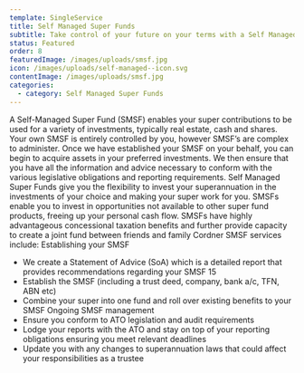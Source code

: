 ```yaml
---
template: SingleService
title: Self Managed Super Funds
subtitle: Take control of your future on your terms with a Self Managed Super Fund
status: Featured
order: 8
featuredImage: /images/uploads/smsf.jpg
icon: /images/uploads/self-managed--icon.svg
contentImage: /images/uploads/smsf.jpg
categories:
  - category: Self Managed Super Funds
---
```


A Self-Managed Super Fund (SMSF) enables your super contributions to be used for a variety of investments, typically real estate, cash and shares. Your own SMSF is entirely controlled by you, however SMSF’s are complex to administer. Once we have established your SMSF on your behalf, you can begin to acquire assets in your preferred investments. We then ensure that you have all the information and advice necessary to conform with the various legislative obligations and reporting requirements.
Self Managed Super Funds give you the flexibility to invest your superannuation in the investments of your choice and making your super work for you. SMSFs enable you to invest in opportunities not available to other super fund products, freeing up your personal cash flow. SMSFs have highly advantageous concessional taxation benefits and further provide capacity to create a joint fund between friends and family
Cordner SMSF services include:
Establishing your SMSF

- We create a Statement of Advice (SoA) which is a detailed report that provides recommendations regarding your SMSF 15
- Establish the SMSF (including a trust deed, company, bank a/c, TFN, ABN etc)
- Combine your super into one fund and roll over existing benefits to your SMSF Ongoing SMSF management
- Ensure you conform to ATO legislation and audit requirements
- Lodge your reports with the ATO and stay on top of your reporting obligations
  ensuring you meet relevant deadlines
- Update you with any changes to superannuation laws that could affect your responsibilities as a trustee
